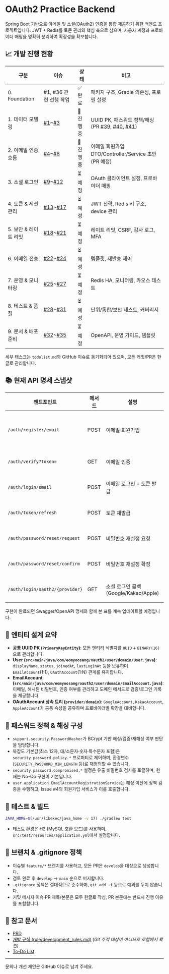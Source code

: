 # OAuth2 Practice Backend

Spring Boot 기반으로 이메일 및 소셜(OAuth2) 인증을 통합 제공하기 위한 백엔드 프로젝트입니다. JWT + Redis를 토큰 관리의 핵심 축으로 삼으며, 사용자 계정과 프로바이더 매핑을 명확히 분리하여 확장성을 확보합니다.

## 📈 개발 진행 현황
| 구분 | 이슈 | 상태 | 비고 |
| --- | --- | --- | --- |
| 0. Foundation | #1, #36 관련 선행 작업 | ✅ 완료 | 패키지 구조, Gradle 의존성, 프로필 설정 |
| 1. 데이터 모델링 | [#1](https://github.com/EomYoosang/oauth2-practice-opencode/issues/1)~[#3](https://github.com/EomYoosang/oauth2-practice-opencode/issues/3) | 🚧 진행 중 | UUID PK, 패스워드 정책/해싱 (PR [#39](https://github.com/EomYoosang/oauth2-practice-opencode/pull/39), [#40](https://github.com/EomYoosang/oauth2-practice-opencode/pull/40), [#41](https://github.com/EomYoosang/oauth2-practice-opencode/pull/41)) |
| 2. 이메일 인증 흐름 | [#4](https://github.com/EomYoosang/oauth2-practice-opencode/issues/4)~[#8](https://github.com/EomYoosang/oauth2-practice-opencode/issues/8) | 🚧 진행 중 | 이메일 회원가입 DTO/Controller/Service 초안 (PR 예정) |
| 3. 소셜 로그인 | [#9](https://github.com/EomYoosang/oauth2-practice-opencode/issues/9)~[#12](https://github.com/EomYoosang/oauth2-practice-opencode/issues/12) | ⏳ 예정 | OAuth 클라이언트 설정, 프로바이더 매핑 |
| 4. 토큰 & 세션 관리 | [#13](https://github.com/EomYoosang/oauth2-practice-opencode/issues/13)~[#17](https://github.com/EomYoosang/oauth2-practice-opencode/issues/17) | ⏳ 예정 | JWT 전략, Redis 키 구조, device 관리 |
| 5. 보안 & 레이트 리밋 | [#18](https://github.com/EomYoosang/oauth2-practice-opencode/issues/18)~[#21](https://github.com/EomYoosang/oauth2-practice-opencode/issues/21) | ⏳ 예정 | 레이트 리밋, CSRF, 감사 로그, MFA |
| 6. 이메일 전송 | [#22](https://github.com/EomYoosang/oauth2-practice-opencode/issues/22)~[#24](https://github.com/EomYoosang/oauth2-practice-opencode/issues/24) | ⏳ 예정 | 템플릿, 재발송 제어 |
| 7. 운영 & 모니터링 | [#25](https://github.com/EomYoosang/oauth2-practice-opencode/issues/25)~[#27](https://github.com/EomYoosang/oauth2-practice-opencode/issues/27) | ⏳ 예정 | Redis HA, 모니터링, 카오스 테스트 |
| 8. 테스트 & 품질 | [#28](https://github.com/EomYoosang/oauth2-practice-opencode/issues/28)~[#31](https://github.com/EomYoosang/oauth2-practice-opencode/issues/31) | ⏳ 예정 | 단위/통합/보안 테스트, 커버리지 |
| 9. 문서 & 배포 준비 | [#32](https://github.com/EomYoosang/oauth2-practice-opencode/issues/32)~[#35](https://github.com/EomYoosang/oauth2-practice-opencode/issues/35) | ⏳ 예정 | OpenAPI, 운영 가이드, 템플릿 |

세부 태스크는 `todolist.md`와 GitHub 이슈로 동기화되어 있으며, 모든 커밋/PR은 한글로 관리합니다.

## 📚 현재 API 명세 스냅샷
| 엔드포인트 | 메서드 | 설명 | 상태 |
| --- | --- | --- | --- |
| `/auth/register/email` | POST | 이메일 회원가입 | ✅ 구현 (초안) |
| `/auth/verify?token=` | GET | 이메일 인증 | ⏳ 예정 |
| `/auth/login/email` | POST | 이메일 로그인 + 토큰 발급 | ⏳ 예정 |
| `/auth/token/refresh` | POST | 토큰 재발급 | ⏳ 예정 |
| `/auth/password/reset/request` | POST | 비밀번호 재설정 요청 | ⏳ 예정 |
| `/auth/password/reset/confirm` | POST | 비밀번호 재설정 확정 | ⏳ 예정 |
| `/auth/login/oauth2/{provider}` | GET | 소셜 로그인 콜백 (Google/Kakao/Apple) | ⏳ 예정 |

구현이 완료되면 Swagger/OpenAPI 명세와 함께 본 표를 계속 업데이트할 예정입니다.

## 🧱 엔티티 설계 요약
- **공통 UUID PK (`PrimaryKeyEntity`)**: 모든 엔티티 식별자를 `UUID` + `BINARY(16)`으로 관리합니다.
- **User (`src/main/java/com/eomyoosang/oauth2/user/domain/User.java`)**: `displayName`, `status`, `joinedAt`, `lastLoginAt` 등을 보유하며 `EmailAccount`(1:1), `OAuthAccount`(1:N) 관계를 유지합니다.
- **EmailAccount (`src/main/java/com/eomyoosang/oauth2/user/domain/EmailAccount.java`)**: 이메일, 해시된 비밀번호, 인증 여부를 관리하고 도메인 메서드로 검증/로그인 기록을 제공합니다.
- **OAuthAccount 상속 트리 (`provider/domain`)**: `GoogleAccount`, `KakaoAccount`, `AppleAccount`가 공통 속성을 공유하며 프로바이더별 확장을 대비합니다.

## 🔐 패스워드 정책 & 해싱 구성
- `support.security.PasswordHasher`가 BCrypt 기반 해싱/검증/재해싱 여부 판단을 담당합니다.
- 복잡도 기본값(최소 12자, 대/소문자·숫자·특수문자 포함)은 `security.password.policy.*` 프로퍼티로 제어하며, 환경변수(`SECURITY_PASSWORD_MIN_LENGTH` 등)로 재정의할 수 있습니다.
- `security.password.compromised.*` 설정은 유출 비밀번호 검사를 토글하며, 현재는 No-Op 구현이 기본입니다.
- `user.application.EmailAccountRegistrationService`는 해싱 이전에 정책 검증을 수행하고, Issue #4의 회원가입 서비스가 이를 호출합니다.

## 🧪 테스트 & 빌드
```bash
JAVA_HOME=$(/usr/libexec/java_home -v 17) ./gradlew test
```
- 테스트 환경은 H2 (MySQL 호환 모드)를 사용하며, `src/test/resources/application.yml`에서 설정합니다.

## 🔀 브랜치 & .gitignore 정책
- 이슈별 `feature/*` 브랜치를 사용하고, 모든 PR은 `develop`을 대상으로 생성합니다.
- 검토 완료 후 `develop` → `main` 순으로 머지합니다.
- `.gitignore` 정책은 절대적으로 준수하며, `git add -f` 등으로 예외를 두지 않습니다.
- 커밋 메시지·이슈·PR 제목/본문은 모두 한글로 작성, PR 본문에는 반드시 진행 이유를 포함합니다.

## 📄 참고 문서
- [PRD](prd.md)
- [개발 규칙 (rule/development_rules.md)](rule/development_rules.md) *(Git 추적 대상이 아니므로 로컬에서 확인)*
- [To-Do List](todolist.md)

---
문의나 개선 제안은 GitHub 이슈로 남겨 주세요.
